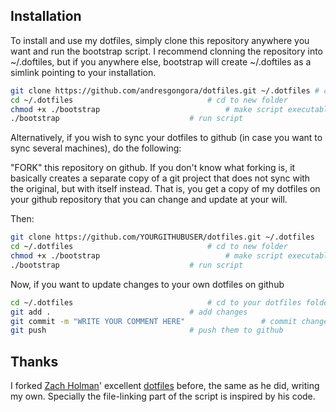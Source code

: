 ## Installation

To install and use my dotfiles, simply clone this repository anywhere you want and run the bootstrap
script. I recommend clonning the repository into ~/.doftiles, but if you anywhere else, bootstrap
will create ~/.doftiles as a simlink pointing to your installation. 

```sh
git clone https://github.com/andresgongora/dotfiles.git ~/.dotfiles	# clone in ~/.dotfiles
cd ~/.dotfiles								# cd to new folder
chmod +x ./bootstrap							# make script executable
./bootstrap								# run script
```

Alternatively, if you wish to sync your dotfiles to github (in case you want to sync several
machines), do the following:

"FORK" this repository on github. If you don't know what forking is, it basically creates
a separate copy of a git project that does not sync with the original, but with itself instead.
That is, you get a copy of my dotfiles on your github repository that you can change and update
at your will.

Then:

```sh
git clone https://github.com/YOURGITHUBUSER/dotfiles.git ~/.dotfiles	# clone your dotfiles in ~/.dotfiles
cd ~/.dotfiles								# cd to new folder
chmod +x ./bootstrap							# make script executable
./bootstrap								# run script
```
Now, if you want to update changes to your own dotfiles on github

```sh
cd ~/.dotfiles								# cd to your dotfiles folder
git add .								# add changes
git commit -m "WRITE YOUR COMMENT HERE"					# commit changes
git push								# push them to github
```


## Thanks

I forked [Zach Holman](https://github.com/holman)' excellent
[dotfiles](https://github.com/holman/dotfiles) before, the same as he did,
writing my own. Specially the file-linking part of the script is inspired by his code.
